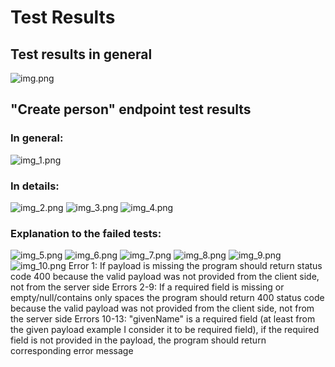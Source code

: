 # Test Results

## Test results in general
![img.png](img.png)

## "Create person" endpoint test results
### In general:
![img_1.png](img_1.png)
### In details:
![img_2.png](img_2.png)
![img_3.png](img_3.png)
![img_4.png](img_4.png)

### Explanation to the failed tests:
![img_5.png](img_5.png)
![img_6.png](img_6.png)
![img_7.png](img_7.png)
![img_8.png](img_8.png)
![img_9.png](img_9.png)
![img_10.png](img_10.png)
Error 1: If payload is missing the program should return status code 400 because the valid payload was not provided from the 
client side, not from the server side
Errors 2-9: If a required field is missing or empty/null/contains only spaces the program should return 400 status code
because the valid payload was not provided from the client side, not from the server side
Errors 10-13: "givenName" is a required field (at least from the given payload example I consider it to be required field),
if the required field is not provided in the payload, the program should return corresponding error message

